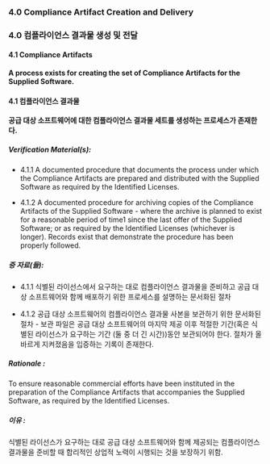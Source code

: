 ### 4.0 Compliance Artifact Creation and Delivery

### 4.0 컴플라이언스 결과물 생성 및 전달

#### 4.1        Compliance Artifacts

**A process exists for creating the set of Compliance Artifacts for the Supplied Software.**

#### 4.1        컴플라이언스 결과물

**공급 대상 소프트웨어에 대한 컴플라이언스 결과물 세트를 생성하는 프로세스가 존재한다.**

##### Verification Material(s):

- 4.1.1 A documented procedure that documents the process under which the Compliance Artifacts are prepared and distributed with the Supplied Software as required by the Identified Licenses.

- 4.1.2 A documented procedure for archiving copies of the Compliance Artifacts of the Supplied Software - where the archive is planned to exist for a reasonable period of time1 since the last offer of the Supplied Software; or as required by the Identified Licenses (whichever is longer). Records exist that demonstrate the procedure has been properly followed.

##### 증 자료(들):

- 4.1.1 식별된 라이선스에서 요구하는 대로 컴플라이언스 결과물을 준비하고 공급 대상 소프트웨어와 함께 배포하기 위한 프로세스를 설명하는 문서화된 절차

- 4.1.2 공급 대상 소프트웨어의 컴플라이언스 결과물 사본을 보관하기 위한 문서화된 절차 - 보관 파일은 공급 대상 소프트웨어의 마지막 제공 이후 적절한 기간(혹은 식별된 라이선스가 요구하는 기간 (둘 중 더 긴 시간))동안 보관되어야 한다. 절차가 올바르게 지켜졌음을 입증하는 기록이 존재한다.

##### Rationale :

To ensure reasonable commercial efforts have been instituted in the preparation of the Compliance Artifacts that accompanies the Supplied Software, as required by the Identified Licenses.

##### 이유 :

식별된 라이선스가 요구하는 대로 공급 대상 소프트웨어와 함께 제공되는 컴플라이언스 결과물을 준비할 때 합리적인 상업적 노력이 시행되는 것을 보장하기 위함.
